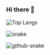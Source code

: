 ### Hi there 👋

![Top Langs](https://github-readme-stats.vercel.app/api/top-langs/?username=BigBaiDog&locale=cn&layout=compact)

![snake](https://cdn.jsdelivr.net/gh/BigBaiDog/BigBaiDog/assets/github-contribution-grid-snake.svg)

<picture>
  <source media="(prefers-color-scheme: dark)" srcset="github-snake-dark.svg" />
  <source media="(prefers-color-scheme: light)" srcset="github-snake.svg" />
  <img alt="github-snake" src="github-snake.svg" />
</picture>
